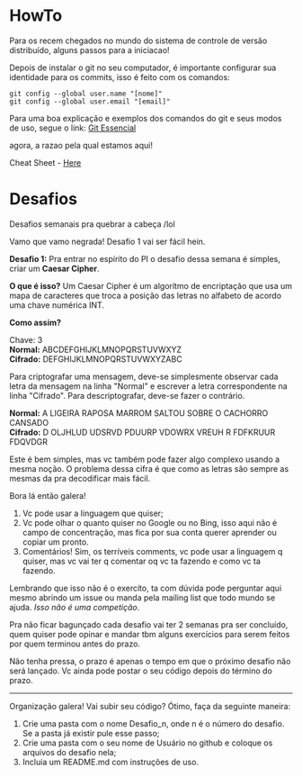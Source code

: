 HowTo
=====

Para os recem chegados no mundo do sistema de controle de versão distribuído, alguns passos para a iniciacao!

Depois de instalar o git no seu computador, é importante configurar sua identidade para os commits, isso é feito com os comandos:

    git config --global user.name "[nome]"  
    git config --global user.email "[email]"

Para uma boa explicação e exemplos dos comandos do git e seus modos de uso, segue o link: [Git Essencial][git]

agora, a razao pela qual estamos aqui!

Cheat Sheet - [Here](http://www.cheat-sheets.org/saved-copy/git-cheat-sheet.svg "Cheat Sheet")


Desafios
========

Desafios semanais pra quebrar a cabeça /lol

Vamo que vamo negrada! Desafio 1 vai ser fácil hein.

**Desafio 1:** Pra entrar no espírito do PI o desafio dessa semana é simples, criar um **Caesar Cipher**.

**O que é isso?**
Um Caesar Cipher é um algorítmo de encriptação que usa um mapa de caracteres que troca a posição das letras no alfabeto de acordo uma chave numérica INT.

**Como assim?**

Chave: 3   
**Normal:**  ABCDEFGHIJKLMNOPQRSTUVWXYZ  
**Cifrado:** DEFGHIJKLMNOPQRSTUVWXYZABC

Para criptografar uma mensagem, deve-se simplesmente observar cada letra da mensagem na linha "Normal" e escrever a letra correspondente na linha "Cifrado". Para descriptografar, deve-se fazer o contrário.

**Normal:**  A LIGEIRA RAPOSA MARROM SALTOU SOBRE O CACHORRO CANSADO  
**Cifrado:** D OLJHLUD UDSRVD PDUURP VDOWRX VREUH R FDFKRUUR FDQVDGR

Este é bem simples, mas vc também pode fazer algo complexo usando a mesma noção. O problema dessa cifra é que como as letras são sempre as mesmas da pra decodificar mais fácil.

Bora lá então galera!

1. Vc pode usar a linguagem que quiser;  
2. Vc pode olhar o quanto quiser no Google ou no Bing, isso aqui não é campo de concentração, mas fica por sua conta querer aprender ou copiar um pronto.  
3. Comentários! Sim, os terríveis comments, vc pode usar a linguagem q quiser, mas vc vai ter q comentar oq vc ta fazendo e como vc ta fazendo.

Lembrando que isso não é o exercíto, ta com dúvida pode perguntar aqui mesmo
abrindo um issue ou manda pela mailing list que todo mundo se ajuda. *Isso não é uma competição*.

Pra não ficar bagunçado cada desafio vai ter 2 semanas pra ser concluído, quem quiser pode opinar e mandar tbm alguns exercícios para serem feitos por quem terminou antes do prazo.

Não tenha pressa, o prazo é apenas o tempo em que o próximo desafio não será lançado. Vc ainda pode postar o seu código depois do término do prazo.


--------------------------------------------------------------------------

Organização galera! Vai subir seu código? Ótimo, faça da seguinte maneira:  
1. Crie uma pasta com o nome Desafio\_n, onde n é o número do desafio. Se a pasta já existir pule esse passo;  
2. Crie uma pasta com o seu nome de Usuário no github e coloque os arquivos do desafio nela;  
3. Incluia um README.md com instruções de uso.


[git]: http://git-scm.com/book/pt-br/Git-Essencial-Obtendo-um-Reposit%C3%B3rio-Git

